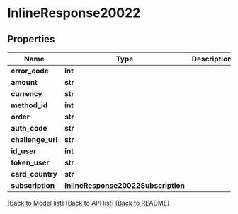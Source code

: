# InlineResponse20022

## Properties
Name | Type | Description | Notes
------------ | ------------- | ------------- | -------------
**error_code** | **int** |  | [optional] 
**amount** | **str** |  | [optional] 
**currency** | **str** |  | [optional] 
**method_id** | **int** |  | [optional] 
**order** | **str** |  | [optional] 
**auth_code** | **str** |  | [optional] 
**challenge_url** | **str** |  | [optional] 
**id_user** | **int** |  | [optional] 
**token_user** | **str** |  | [optional] 
**card_country** | **str** |  | [optional] 
**subscription** | [**InlineResponse20022Subscription**](InlineResponse20022Subscription.md) |  | [optional] 

[[Back to Model list]](../README.md#documentation-for-models) [[Back to API list]](../README.md#documentation-for-api-endpoints) [[Back to README]](../README.md)


